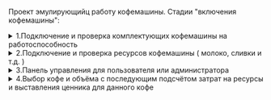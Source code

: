 Проект эмулирующийц работу кофемашины.
Стадии "включения кофемашины":

<details>
  <summary>
   1.Подключение и проверка комплектующих кофемашины на работоспособность
  </summary>
  Каждая комплектующая имеют свою напряженность и частоту
<img src="https://github.com/jorneytoplay/EmulationCoffeeMachine/blob/master/pic/%D0%A1%D0%BD%D0%B8%D0%BC%D0%BE%D0%BA%20%D1%8D%D0%BA%D1%80%D0%B0%D0%BD%D0%B0%202021-10-13%20075831.png" width="350" />
  </details>
  
  <details>
  <summary>
   2.Подключение и проверка ресурсов кофемашины ( молоко, сливки и т.д. )
  </summary>
  Каждая комплектующая имеют свою напряженность и частоту
<img src="https://github.com/jorneytoplay/EmulationCoffeeMachine/blob/master/pic/%D0%A1%D0%BD%D0%B8%D0%BC%D0%BE%D0%BA%20%D1%8D%D0%BA%D1%80%D0%B0%D0%BD%D0%B0%202021-10-13%20080004.png" width="350" />
  </details>
  
  <details>
  <summary>
   3.Панель управления для пользователя или администратора
  </summary>
  Каждая комплектующая имеют свою напряженность и частоту
<img src="https://github.com/jorneytoplay/EmulationCoffeeMachine/blob/master/pic/%D0%A1%D0%BD%D0%B8%D0%BC%D0%BE%D0%BA%20%D1%8D%D0%BA%D1%80%D0%B0%D0%BD%D0%B0%202021-10-13%20080019.png" width="350" />
  </details>
  
  <details>
  <summary>
   4.Выбор кофе и объёма с последующим подсчётом затрат на ресурсы и выставления ценника для данного кофе
  </summary>
  *Все процессы имеют задержку для более точной эмуляции работы кофемашины*
  Каждая комплектующая имеют свою напряженность и частоту
<img src="https://github.com/jorneytoplay/EmulationCoffeeMachine/blob/master/pic/3.png" width="350" />
<img src="https://github.com/jorneytoplay/EmulationCoffeeMachine/blob/master/pic/4.png" width="350" />
  </details>


